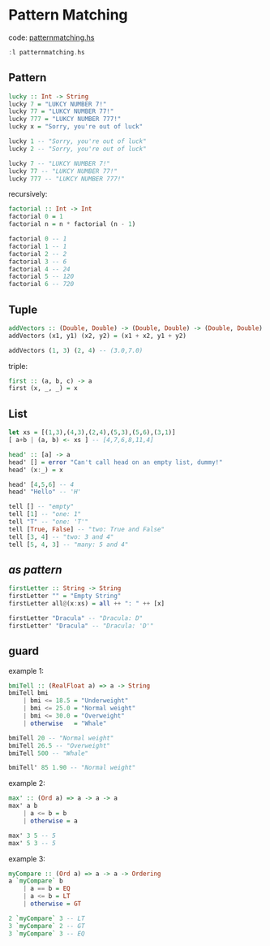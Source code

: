 # Pattern Matching

code: [patternmatching.hs](../examples/basic/patternmatching.hs)

```hs
:l patternmatching.hs
```

## Pattern

```hs
lucky :: Int -> String
lucky 7 = "LUKCY NUMBER 7!"
lucky 77 = "LUKCY NUMBER 77!"
lucky 777 = "LUKCY NUMBER 777!"
lucky x = "Sorry, you're out of luck"
```

```hs
lucky 1 -- "Sorry, you're out of luck"
lucky 2 -- "Sorry, you're out of luck"

lucky 7 -- "LUKCY NUMBER 7!"
lucky 77 -- "LUKCY NUMBER 77!"
lucky 777 -- "LUKCY NUMBER 777!"
```

recursively:

```hs
factorial :: Int -> Int
factorial 0 = 1
factorial n = n * factorial (n - 1)
```

```hs
factorial 0 -- 1
factorial 1 -- 1
factorial 2 -- 2
factorial 3 -- 6
factorial 4 -- 24
factorial 5 -- 120
factorial 6 -- 720
```

## Tuple

```hs
addVectors :: (Double, Double) -> (Double, Double) -> (Double, Double)
addVectors (x1, y1) (x2, y2) = (x1 + x2, y1 + y2)
```

```hs
addVectors (1, 3) (2, 4) -- (3.0,7.0)
```

triple:

```hs
first :: (a, b, c) -> a
first (x, _, _) = x
```

## List

```hs
let xs = [(1,3),(4,3),(2,4),(5,3),(5,6),(3,1)]
[ a+b | (a, b) <- xs ] -- [4,7,6,8,11,4]
```

```hs
head' :: [a] -> a
head' [] = error "Can't call head on an empty list, dummy!"
head' (x:_) = x
```

```hs
head' [4,5,6] -- 4
head' "Hello" -- 'H'
```

```hs
tell [] -- "empty"
tell [1] -- "one: 1"
tell "T" -- "one: 'T'"
tell [True, False] -- "two: True and False"
tell [3, 4] -- "two: 3 and 4"
tell [5, 4, 3] -- "many: 5 and 4"
```

## _as pattern_

```hs
firstLetter :: String -> String
firstLetter "" = "Empty String"
firstLetter all@(x:xs) = all ++ ": " ++ [x]
```

```hs
firstLetter "Dracula" -- "Dracula: D"
firstLetter' "Dracula" -- "Dracula: 'D'"
```

## guard

example 1:

```hs
bmiTell :: (RealFloat a) => a -> String
bmiTell bmi
    | bmi <= 18.5 = "Underweight"
    | bmi <= 25.0 = "Normal weight"
    | bmi <= 30.0 = "Overweight"
    | otherwise   = "Whale"
```

```hs
bmiTell 20 -- "Normal weight"
bmiTell 26.5 -- "Overweight"
bmiTell 500 -- "Whale"

bmiTell' 85 1.90 -- "Normal weight"
```

example 2:

```hs
max' :: (Ord a) => a -> a -> a
max' a b
    | a <= b = b
    | otherwise = a
```

```hs
max' 3 5 -- 5
max' 5 3 -- 5
```

example 3:

```hs
myCompare :: (Ord a) => a -> a -> Ordering
a `myCompare` b
    | a == b = EQ
    | a <= b = LT
    | otherwise = GT
```

```hs
2 `myCompare` 3 -- LT
3 `myCompare` 2 -- GT
3 `myCompare` 3 -- EQ
```
